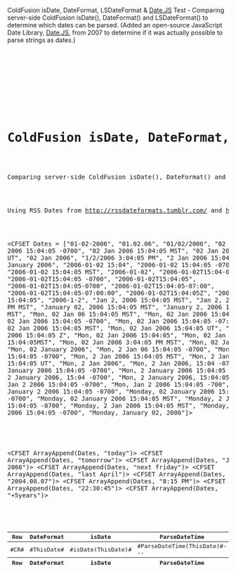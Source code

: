 ColdFusion isDate, DateFormat, LSDateFormat & <a href="http://www.datejs.com/" title="http://www.datejs.com/" target="_blank">Date.JS</a> Test - Comparing server-side ColdFusion isDate(), DateFormat() and LSDateFormat() to determine which dates can be parsed. (Added an open-source JavaScript Date Library, <a href="http://www.datejs.com/" title="http://www.datejs.com/" target="_blank">Date.JS</a>, from 2007 to determine if it was actually possible to parse strings as dates.)

<pre>
<!DOCTYPE html>
<html lang="en">
<head>
<script src="//cdnjs.cloudflare.com/ajax/libs/datejs/1.0/date.min.js" type="text/javascript"></script>
<title>ColdFusion isDate, DateFormat, LSDateFormat & Date.JS Test</title>
</head>
<body>
 
<h1>ColdFusion isDate, DateFormat, LSDateFormat & Date.JS Test</h1>
 
<p>Comparing server-side ColdFusion isDate(), DateFormat() and LSDateFormat() to determine which dates can be parsed. (Added an open-source JavaScript Date Library, <a href="http://www.datejs.com/" target="_blank">Date.JS</a>, from 2007 to determine if it was actually possible to parse strings as dates.)</p>
 
<p>Using RSS Dates from <a href="http://rssdateformats.tumblr.com/" target="_blank">http://rssdateformats.tumblr.com/</a> and <a href="https://github.com/mjibson/goread/blob/0387db10bd9fd9ccd90d557fa30b6e494efa577a/goapp/utils.go#L129" target="_blank">https://github.com/mjibson/goread/blob/0387db10bd9fd9ccd90d557fa30b6e494efa577a/goapp/utils.go#L129</a>.</p>
 
<CFSET Dates = ["01-02-2006",
"01.02.06",
"01/02/2006",
"02 Jan 2006 15:04:05 -0700",
"02 Jan 2006 15:04:05 MST",
"02 Jan 2006 15:04:05 UT",
"02 Jan 2006",
"1/2/2006 3:04:05 PM",
"2 Jan 2006 15:04:05 MST",
"2 January 2006",
"2006-01-02 15:04",
"2006-01-02 15:04:05 -0700",
"2006-01-02 15:04:05 MST",
"2006-01-02",
"2006-01-02T15:04-07:00",
"2006-01-02T15:04:05 -0700",
"2006-01-02T15:04:05",
"2006-01-02T15:04:05-0700",
"2006-01-02T15:04:05-07:00",
"2006-01-02T15:04:05-07:00:00",
"2006-01-02T15:04:05Z",
"2006-1-2 15:04:05",
"2006-1-2",
"Jan 2, 2006 15:04:05 MST",
"Jan 2, 2006 3:04:05 PM MST",
"January 02, 2006 15:04:05 MST",
"January 2, 2006 15:04:05 MST",
"Mon, 02 Jan 06 15:04:05 MST",
"Mon, 02 Jan 2006 15:04 MST",
"Mon, 02 Jan 2006 15:04:05 -0700",
"Mon, 02 Jan 2006 15:04:05 -07:00",
"Mon, 02 Jan 2006 15:04:05 MST",
"Mon, 02 Jan 2006 15:04:05 UT",
"Mon, 02 Jan 2006 15:04:05 Z",
"Mon, 02 Jan 2006 15:04:05",
"Mon, 02 Jan 2006 15:04:05MST",
"Mon, 02 Jan 2006 3:04:05 PM MST",
"Mon, 02 Jan 2006",
"Mon, 02 January 2006",
"Mon, 2 Jan 06 15:04:05 -0700",
"Mon, 2 Jan 2006 15:04:05 -0700",
"Mon, 2 Jan 2006 15:04:05 MST",
"Mon, 2 Jan 2006 15:04:05 UT",
"Mon, 2 Jan 2006",
"Mon, 2 Jan 2006, 15:04 -0700",
"Mon, 2 January 2006 15:04:05 -0700",
"Mon, 2 January 2006 15:04:05 MST",
"Mon, 2 January 2006, 15:04 -0700",
"Mon, 2 January 2006, 15:04:05 MST",
"Mon, Jan 2 2006 15:04:05 -0700",
"Mon, Jan 2 2006 15:04:05 -700",
"Mon, January 2 2006 15:04:05 -0700",
"Monday, 02 January 2006 15:04:05 -0700",
"Monday, 02 January 2006 15:04:05 MST",
"Monday, 2 Jan 2006 15:04:05 -0700",
"Monday, 2 Jan 2006 15:04:05 MST",
"Monday, 2 January 2006 15:04:05 -0700",
"Monday, January 02, 2006"]>
 
<!--- Added these dates because they can be parsed by Date.js --->
<CFSET ArrayAppend(Dates, "today")>
<CFSET ArrayAppend(Dates, "tomorrow")>
<CFSET ArrayAppend(Dates, "July 2008")>
<CFSET ArrayAppend(Dates, "next friday")>
<CFSET ArrayAppend(Dates, "last April")>
<CFSET ArrayAppend(Dates, "2004.08.07")>
<CFSET ArrayAppend(Dates, "8:15 PM")>
<CFSET ArrayAppend(Dates, "22:30:45")>
<CFSET ArrayAppend(Dates, "+5years")>
 
<CFOUTPUT>
<table>
<thead><th>Row</th><th>DateFormat</th><th>isDate</th><th>ParseDateTime</th><th>LSParseDateTime</th><th>Date.JS</th></thead>
<tfoot><th>Row</th><th>DateFormat</th><th>isDate</th><th>ParseDateTime</th><th>LSParseDateTime</th><th>Date.JS</th></tfoot>
<tbody><CFSET CR=0><CFLOOP ARRAY="#Dates#" INDEX="ThisDate"><CFSET CR=CR+1>
<tr><td>#CR#</td><td>#ThisDate#</td>
<td>#isDate(ThisDate)#</td>
<td><cftry>#ParseDateTime(ThisDate)#<CFCATCH>---</CFCATCH></cftry></td>
<td><cftry>#LSParseDateTime(ThisDate)#<CFCATCH>---</CFCATCH></cftry></td>
<td><script>document.write(Date.parse("#ThisDate#").toString("yyyy-MM-dd HH:mm:ss"));</script></td>
</tr></CFLOOP>
</tbody>
</table>
</CFOUTPUT>
</body></html>
</pre>